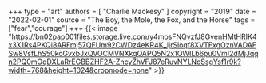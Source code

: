 +++
type = "art"
authors = [
  "Charlie Mackesy"
]
copyright = "2019"
date = "2022-02-01"
source = "The Boy, the Mole, the Fox, and the Horse"
tags = ["fear","courage"]
+++
{{< image "https://bn02pap001files.storage.live.com/y4mosFNQvzfJ8GvenHMtHRIK4x3X1Rs4PKQi8ARFmj57QFUm92CWDz4eKR4K_ijrSloqf8XVTFxgOznVADAFSw8VsfLhS50koGvxbJxQVOCMVNXkgQAPQ5N2x1QWILb6pu0VmI2dMjJqqn2PQ0mOqDXLaRrEGBBZHF2A-ZncyZhVFJ87eRuvNYLNoSsgYsf1r9k?width=768&height=1024&cropmode=none" >}}

